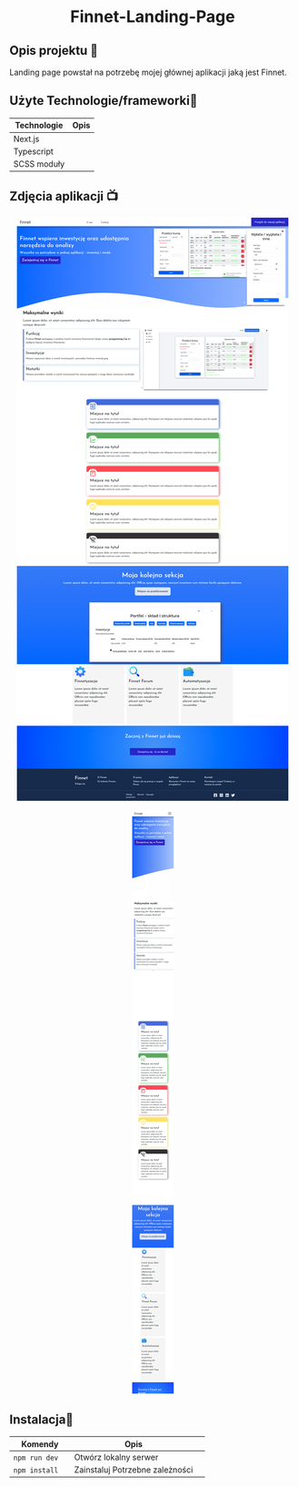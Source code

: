 <h1 align="center">Finnet-Landing-Page

<br>

<p align="center">
</p>



</h1>



## Opis projektu 🎉
Landing page powstał na potrzebę mojej głównej aplikacji jaką jest Finnet.
  

## Użyte Technologie/frameworki🔧

| Technologie                                             | Opis                                     |
| ------------------------------------------------------- | ---------------------------------------- |
| Next.js                           |       |
| Typescript                        |       |
| SCSS moduły                       |       |




## Zdjęcia aplikacji 📺

<p align="center">
    <img src="public/images/Finnet-Landing.png" alt="Finnet-Landing">
</p>
<p align="center">
    <img src="public/images/Finnet-Mobile.png" alt="Finnet-Mobile">
</p>
<p align="center">
</p>



## Instalacja💾

| Komendy                   |  Opis                                   |     |
| ------------------------- | --------------------------------------- | --- |
| `npm run dev`             | Otwórz lokalny serwer                   |     |
| `npm install  `           | Zainstaluj Potrzebne zależności         |     |
                                               

